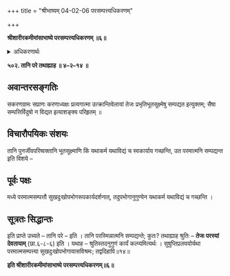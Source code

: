 +++
title = "श्रीभाष्यम् 04-02-06 परसम्पत्त्यधिकरणम्"

+++


**श्रीशारीरकमीमांसाभाष्ये परसम्पत्त्यधिकरणम् ॥६॥**

<details><summary>अधिकरणार्थः</summary>

विदुषि जीवे परिष्वक्तानि भूतसूक्ष्माणि परमात्मन्येव सम्पद्यन्ते
</details>

**५०२. तानि परे तथाह्याह ॥ ४–२–१४ ॥**

## अवान्तरसङ्गतिः

सकरणग्रामः सप्राणः करणाध्यक्षः प्रत्यगात्मा उत्क्रान्तिवेलायां तेजः प्रभृतिभूतसूक्ष्मेषु सम्पद्यत इत्युक्तम्; सैषा सम्पत्तिर्विदुषो न विद्यत इत्याशङ्क्य परिहृतम् ॥

## विचारौपयिकः संशयः

तानि पुनर्जीवपरिष्वक्तानि भूतसूक्ष्माणि किं यथाकर्म यथाविद्यं च स्वकार्याय गच्छन्ति, उत परमात्मनि सम्पद्यन्त इति विशये –

## पूर्वः पक्षः

मध्ये परमात्मसम्पत्तौ सुखदुःखोपभोगरूपकार्यदर्शनात्, तदुपभोगानुगुण्येन यथाकर्म यथाविद्यं च गच्छन्ति ।

## सूत्रतः सिद्धान्तः

इति प्राप्ते उच्यते – तानि परे – इति । तानि परस्मिन्नात्मनि सम्पद्यन्ते; कुतः? तथाह्याह श्रुतिः – **तेजः परस्यां देवतायाम्** (छा.६-८-६) इति । यथाह – श्रुतिस्तदनुगुणं कार्यं कल्प्यमित्यर्थः । सुषुप्तिप्रलययोर्यथा परमात्मसम्पत्त्या सुखदुःखोपभोगायासविश्रमः; तद्वदिहापि॥१४॥

**इति श्रीशारीरकमीमांसाभाष्ये परसम्पत्त्यधिकरणम्॥६॥**


